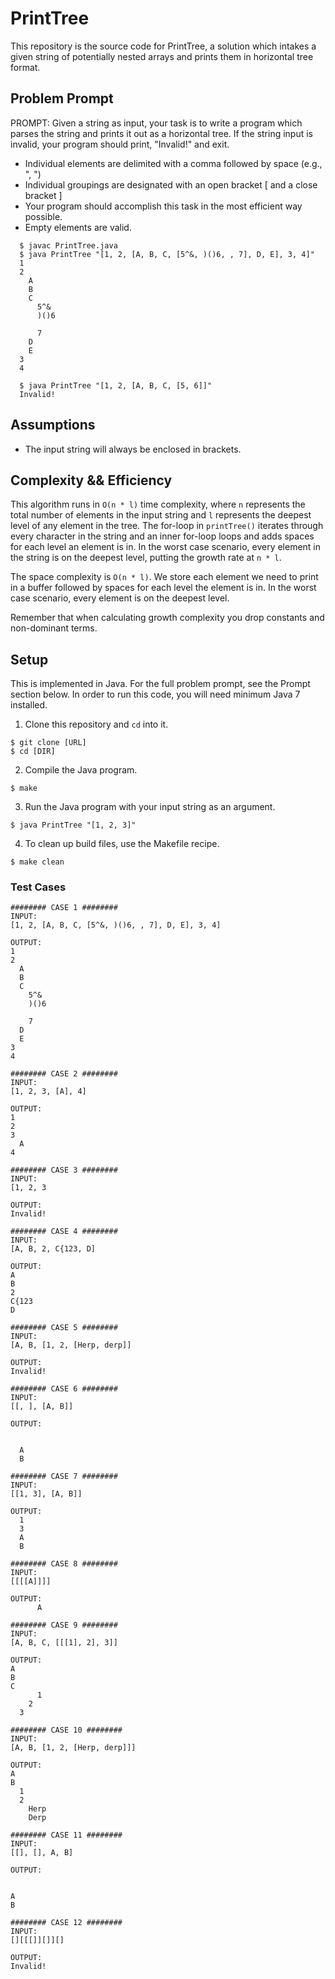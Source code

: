 # PrintTree
  This repository is the source code for PrintTree, a solution which intakes a given string of potentially nested arrays and prints them in horizontal tree format.

## Problem Prompt
PROMPT:
  Given a string as input, your task is to write a program which parses the string and prints it out as a horizontal tree. If the string input is invalid, your program should print, "Invalid!" and exit.

- Individual elements are delimited with a comma followed by space (e.g., ", ")
- Individual groupings are designated with an open bracket [ and a close bracket ]
- Your program should accomplish this task in the most efficient way possible.
- Empty elements are valid.

``` 
  $ javac PrintTree.java
  $ java PrintTree "[1, 2, [A, B, C, [5^&, )()6, , 7], D, E], 3, 4]"
  1
  2
    A
    B
    C
      5^&
      )()6

      7
    D
    E
  3
  4

  $ java PrintTree "[1, 2, [A, B, C, [5, 6]]"
  Invalid!
```

## Assumptions
- The input string will always be enclosed in brackets.

## Complexity && Efficiency
This algorithm runs in `O(n * l)` time complexity, where `n` represents the total number of elements in the input string and `l` represents the deepest level of any element in the tree. The for-loop in `printTree()` iterates through every character in the string and an inner for-loop loops and adds spaces for each level an element is in. In the worst case scenario, every element in the string is on the deepest level, putting the growth rate at `n * l`.

The space complexity is `O(n * l)`. We store each element we need to print in a buffer followed by spaces for each level the element is in. In the worst case scenario, every element is on the deepest level.

Remember that when calculating growth complexity you drop constants and non-dominant terms.

## Setup
This is implemented in Java. For the full problem prompt, see the Prompt section below. In order to run this code, you will need minimum Java 7 installed.

1. Clone this repository and `cd` into it.
```
$ git clone [URL]
$ cd [DIR]
```

2. Compile the Java program.
```
$ make 
```

3. Run the Java program with your input string as an argument.
```
$ java PrintTree "[1, 2, 3]"
```

4. To clean up build files, use the Makefile recipe.
```
$ make clean
```

### Test Cases
```
######## CASE 1 ########
INPUT:
[1, 2, [A, B, C, [5^&, )()6, , 7], D, E], 3, 4]

OUTPUT:
1
2
  A
  B
  C
    5^&
    )()6

    7
  D
  E
3
4

######## CASE 2 ########
INPUT:
[1, 2, 3, [A], 4]

OUTPUT:
1
2
3
  A
4

######## CASE 3 ########
INPUT:
[1, 2, 3

OUTPUT:
Invalid!

######## CASE 4 ########
INPUT:
[A, B, 2, C{123, D]

OUTPUT:
A
B
2
C{123
D

######## CASE 5 ########
INPUT:
[A, B, [1, 2, [Herp, derp]]

OUTPUT:
Invalid!

######## CASE 6 ########
INPUT:
[[, ], [A, B]]

OUTPUT:


  A
  B

######## CASE 7 ########
INPUT:
[[1, 3], [A, B]]

OUTPUT:
  1
  3
  A
  B

######## CASE 8 ########
INPUT:
[[[[A]]]]

OUTPUT:
      A

######## CASE 9 ########
INPUT:
[A, B, C, [[[1], 2], 3]]

OUTPUT:
A
B
C
      1
    2
  3

######## CASE 10 ########
INPUT:
[A, B, [1, 2, [Herp, derp]]]

OUTPUT:
A
B
  1
  2
    Herp
    Derp

######## CASE 11 ########
INPUT:
[[], [], A, B]

OUTPUT:
  

A
B

######## CASE 12 ######## 
INPUT:
[][[[]][]][]

OUTPUT:
Invalid!

```

